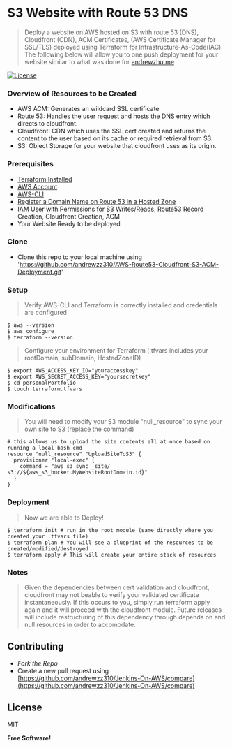 # S3  Website with Route 53 DNS
> Deploy a website on AWS hosted on S3 with route 53 (DNS), Cloudfront (CDN), ACM Certificates, (AWS Certificate Manager for SSL/TLS) deployed using Terraform for Infrastructure-As-Code(IAC).
> The following below will allow you to  one push deployment for your website similar to what was done for [andrewzhu.me](https://www.andrewzhu.me)

[![License](http://img.shields.io/:license-mit-blue.svg?style=flat-square)](http://badges.mit-license.org)
### Overview of Resources to be Created
* AWS ACM: Generates an wildcard SSL certificate
* Route 53: Handles the user request and hosts the DNS entry which directs to cloudfront.
* Cloudfront: CDN which uses the SSL cert created and returns the content to the user based on its cache or required retrieval from S3.
* S3: Object Storage for your website that cloudfront uses as its origin.

### Prerequisites
- [Terraform Installed](https://learn.hashicorp.com/terraform/getting-started/install.html)
- [AWS Account](https://aws.amazon.com/console/)
- [AWS-CLI](https://docs.aws.amazon.com/cli/latest/userguide/install-cliv2.html)
- [Register a Domain Name on Route 53 in a Hosted Zone](https://docs.aws.amazon.com/Route53/latest/DeveloperGuide/domain-register.html)
- IAM User with Permissions for S3 Writes/Reads, Route53 Record Creation, Cloudfront Creation, ACM
- Your Website Ready to be deployed

### Clone
- Clone this repo to your local machine using 'https://github.com/andrewzz310/AWS-Route53-Cloudfront-S3-ACM-Deployment.git'

### Setup
> Verify AWS-CLI and Terraform is correctly installed and credentials are configured
```shell
$ aws --version
$ aws configure
$ terraform --version
```

> Configure your environment for Terraform (.tfvars includes your rootDomain, subDomain, HostedZoneID)
```shell
$ export AWS_ACCESS_KEY_ID="youraccesskey"
$ export AWS_SECRET_ACCESS_KEY="yoursecretkey"
$ cd personalPortfolio
$ touch terraform.tfvars
```

### Modifications
> You will need to modify your S3 module "null_resource" to sync your own site to S3 (replace the command)

```hcl
# this allows us to upload the site contents all at once based on running a local bash cmd
resource "null_resource" "UploadSiteToS3" {
  provisioner "local-exec" {
    command = "aws s3 sync _site/ s3://${aws_s3_bucket.MyWebsiteRootDomain.id}"
  }
}
```

### Deployment
> Now we are able to Deploy!
```shell
$ terraform init # run in the root module (same directly where you created your .tfvars file)
$ terraform plan # You will see a blueprint of the resources to be created/modified/destroyed
$ terraform apply # This will create your entire stack of resources
```

### Notes
> Given the dependencies between cert validation and cloudfront, cloudfront may not beable to verify your validated certificate instantaneously. If this occurs to you, simply run terraform apply again and it will proceed with the cloudfront module. Future releases will include restructuring of this dependency through depends on and null resources in order to accomodate.

## Contributing

- *Fork the Repo*
- Create a new pull request using [https://github.com/andrewzz310/Jenkins-On-AWS/compare](https://github.com/andrewzz310/Jenkins-On-AWS/compare)



License
----

MIT


**Free Software!**






